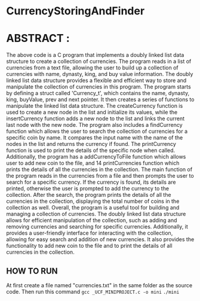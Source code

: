 # CurrencyStoringAndFinder

# ABSTRACT :
The above code is a C program that implements a doubly linked list data structure to create a collection of currencies. The program reads in a list of currencies from a text file, allowing the user to build up a collection of currencies with name, dynasty, king, and buy value information. The doubly linked list data structure provides a flexible and efficient way to store and manipulate the collection of currencies in this program.
The program starts by defining a struct called 'Currency_t', which contains the name, dynasty, king, buyValue, prev and next pointer. It then creates a series of functions to manipulate the linked list data structure. The createCurrency function is used to create a new node in the list and initialize its values, while the insertCurrency function adds a new node to the list and links the current last node with the new node.
The program also includes a findCurrency function which allows the user to search the collection of currencies for a specific coin by name. It compares the input name with the name of the nodes in the list and returns the currency if found. The printCurrency function is used to print the details of the specific node when called. Additionally, the program has a addCurrencyToFile function which allows user to add new coin to the file, and 14 printCurrencies function which prints the details of all the currencies in the collection.
The main function of the program reads in the currencies from a file and then prompts the user to search for a specific currency. If the currency is found, its details are printed, otherwise the user is prompted to add the currency to the collection. After the search, the program prints the details of all the currencies in the collection, displaying the total number of coins in the collection as well.
Overall, the program is a useful tool for building and managing a collection of currencies. The doubly linked list data structure allows for efficient manipulation of the collection, such as adding and removing currencies and searching for specific currencies. Additionally, it provides a user-friendly interface for interacting with the collection, allowing for easy search and addition of new currencies. It also provides the functionality to add new coin to the file and to print the details of all currencies in the collection.

## HOW TO RUN
At first create a file named "currencies.txt" in the same folder as the source code.
Then run this command
   `gcc _UCF_MINIPROJECT.c -o mini`
`./mini`
